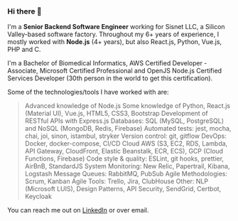 ### Hi there 👋

I'm a **Senior Backend Software Engineer** working for Sisnet LLC, a Silicon Valley-based software factory.
Throughout my 6+ years of experience, I mostly worked with **Node.js** (4+ years), but also React.js, Python, Vue.js, PHP and C.

I'm a Bachelor of Biomedical Informatics, AWS Certified Developer - Associate, Microsoft Certified Professional and OpenJS Node.js Certified Services Developer (30th person in the world to get this certification).

Some of the technologies/tools I have worked with are:

> Advanced knowledge of Node.js 
> Some knowledge of Python, React.js (Material UI), Vue.js, HTML5, CSS3, Bootstrap 
> Development of RESTful APIs with Express.js
> Databases: SQL (MySQL, PostgreSQL) and NoSQL (MongoDB, Redis, Firebase) 
> Automated tests: jest, mocha, chai, joi, sinon, istambul, stryker 
> Version control: git, gitflow 
> DevOps: Docker, docker-compose, CI/CD 
> Cloud AWS (S3, EC2, RDS, Lambda, API Gateway, CloudFront, Elastic Beanstalk, ECR, ECS), GCP (Cloud Functions, Firebase) 
> Code style & quality: ESLint, git hooks, prettier, AirBnB, StandardJS 
> System Monitoring: New Relic, Papertrail, Kibana, Logstash 
> Message Queues: RabbitMQ, PubSub
> Agile Methodologies: Scrum, Kanban 
> Agile Tools: Trello, Jira, ClubHouse 
> Other: NLP (Microsoft LUIS), Design Patterns, API Security, SendGrid, Certbot, Keycloak 

You can reach me out on [LinkedIn](https://www.linkedin.com/in/amirelemam) or over email.
<!--
**amirelemam/amirelemam** is a ✨ _special_ ✨ repository because its `README.md` (this file) appears on your GitHub profile.

Here are some ideas to get you started:

- 🔭 I’m currently working on ...
- 🌱 I’m currently learning ...
- 👯 I’m looking to collaborate on ...
- 🤔 I’m looking for help with ...
- 💬 Ask me about ...
- 📫 How to reach me: ...
- 😄 Pronouns: ...
- ⚡ Fun fact: ...
-->
